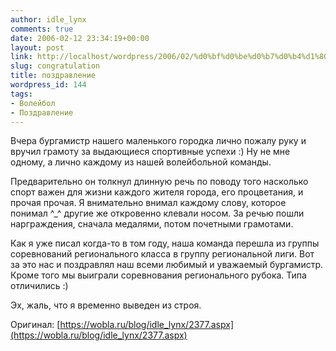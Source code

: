 ```yaml
---
author: idle_lynx
comments: true
date: 2006-02-12 23:34:19+00:00
layout: post
link: http://localhost/wordpress/2006/02/%d0%bf%d0%be%d0%b7%d0%b4%d1%80%d0%b0%d0%b2%d0%bb%d0%b5%d0%bd%d0%b8%d0%b5/
slug: congratulation
title: поздравление
wordpress_id: 144
tags:
- Волейбол
- Поздравление
---
```


Вчера бургамистр нашего маленького городка лично пожалу руку и вручил грамоту за выдающиеся спортивные успехи :) Ну не мне одному, а лично каждому из нашей волейбольной команды.

Предварительно он толкнул длинную речь по поводу того насколько спорт важен для жизни каждого жителя города, его процветания, и прочая прочая. Я внимательно внимал каждому слову, которое понимал ^_^ другие же откровенно клевали носом. За речью пошли нарграждения, сначала медалями, потом почетными грамотами.

Как я уже писал когда-то в том году, наша команда перешла из группы соревнований регионального класса в группу региональной лиги. Вот за это нас и поздравлял наш всеми любимый и уважаемый бургамистр. Кроме того мы выиграли соревнования регионального рубока. Типа отличились :)

Эх, жаль, что я временно выведен из строя.

Оригинал: [https://wobla.ru/blog/idle_lynx/2377.aspx](https://wobla.ru/blog/idle_lynx/2377.aspx)
